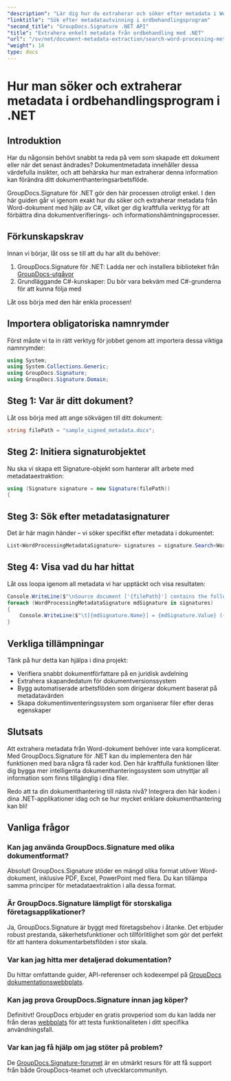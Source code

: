 ```yaml
---
"description": "Lär dig hur du extraherar och söker efter metadata i Word-dokument i C# med GroupDocs.Signature. Förenkla dokumenthanteringen med den här steg-för-steg-guiden."
"linktitle": "Sök efter metadatautvinning i ordbehandlingsprogram"
"second_title": "GroupDocs.Signature .NET API"
"title": "Extrahera enkelt metadata från ordbehandling med .NET"
"url": "/sv/net/document-metadata-extraction/search-word-processing-metadata-extraction/"
"weight": 14
type: docs
---
```

# Hur man söker och extraherar metadata i ordbehandlingsprogram i .NET

## Introduktion

Har du någonsin behövt snabbt ta reda på vem som skapade ett dokument eller när det senast ändrades? Dokumentmetadata innehåller dessa värdefulla insikter, och att behärska hur man extraherar denna information kan förändra ditt dokumenthanteringsarbetsflöde.

GroupDocs.Signature för .NET gör den här processen otroligt enkel. I den här guiden går vi igenom exakt hur du söker och extraherar metadata från Word-dokument med hjälp av C#, vilket ger dig kraftfulla verktyg för att förbättra dina dokumentverifierings- och informationshämtningsprocesser.

## Förkunskapskrav

Innan vi börjar, låt oss se till att du har allt du behöver:

1. GroupDocs.Signature för .NET: Ladda ner och installera biblioteket från [GroupDocs-utgåvor](https://releases.groupdocs.com/signature/net/)
2. Grundläggande C#-kunskaper: Du bör vara bekväm med C#-grunderna för att kunna följa med

Låt oss börja med den här enkla processen!

## Importera obligatoriska namnrymder

Först måste vi ta in rätt verktyg för jobbet genom att importera dessa viktiga namnrymder:

```csharp
using System;
using System.Collections.Generic;
using GroupDocs.Signature;
using GroupDocs.Signature.Domain;
```

## Steg 1: Var är ditt dokument?

Låt oss börja med att ange sökvägen till ditt dokument:

```csharp
string filePath = "sample_signed_metadata.docx";
```

## Steg 2: Initiera signaturobjektet

Nu ska vi skapa ett Signature-objekt som hanterar allt arbete med metadataextraktion:

```csharp
using (Signature signature = new Signature(filePath))
{
```

## Steg 3: Sök efter metadatasignaturer

Det är här magin händer – vi söker specifikt efter metadata i dokumentet:

```csharp
List<WordProcessingMetadataSignature> signatures = signature.Search<WordProcessingMetadataSignature>(SignatureType.Metadata);
```

## Steg 4: Visa vad du har hittat

Låt oss loopa igenom all metadata vi har upptäckt och visa resultaten:

```csharp
Console.WriteLine($"\nSource document ['{filePath}'] contains the following signatures:");
foreach (WordProcessingMetadataSignature mdSignature in signatures)
{
    Console.WriteLine($"\t[{mdSignature.Name}] = {mdSignature.Value} ({mdSignature.Type})");
}
```

## Verkliga tillämpningar

Tänk på hur detta kan hjälpa i dina projekt:
- Verifiera snabbt dokumentförfattare på en juridisk avdelning
- Extrahera skapandedatum för dokumentversionssystem
- Bygg automatiserade arbetsflöden som dirigerar dokument baserat på metadatavärden
- Skapa dokumentinventeringssystem som organiserar filer efter deras egenskaper

## Slutsats

Att extrahera metadata från Word-dokument behöver inte vara komplicerat. Med GroupDocs.Signature för .NET kan du implementera den här funktionen med bara några få rader kod. Den här kraftfulla funktionen låter dig bygga mer intelligenta dokumenthanteringssystem som utnyttjar all information som finns tillgänglig i dina filer.

Redo att ta din dokumenthantering till nästa nivå? Integrera den här koden i dina .NET-applikationer idag och se hur mycket enklare dokumenthantering kan bli!

## Vanliga frågor

### Kan jag använda GroupDocs.Signature med olika dokumentformat?

Absolut! GroupDocs.Signature stöder en mängd olika format utöver Word-dokument, inklusive PDF, Excel, PowerPoint med flera. Du kan tillämpa samma principer för metadataextraktion i alla dessa format.

### Är GroupDocs.Signature lämpligt för storskaliga företagsapplikationer?

Ja, GroupDocs.Signature är byggt med företagsbehov i åtanke. Det erbjuder robust prestanda, säkerhetsfunktioner och tillförlitlighet som gör det perfekt för att hantera dokumentarbetsflöden i stor skala.

### Var kan jag hitta mer detaljerad dokumentation?

Du hittar omfattande guider, API-referenser och kodexempel på [GroupDocs dokumentationswebbplats](https://tutorials.groupdocs.com/signature/net/).

### Kan jag prova GroupDocs.Signature innan jag köper?

Definitivt! GroupDocs erbjuder en gratis provperiod som du kan ladda ner från deras [webbplats](https://releases.groupdocs.com/) för att testa funktionaliteten i ditt specifika användningsfall.

### Var kan jag få hjälp om jag stöter på problem?

De [GroupDocs.Signature-forumet](https://forum.groupdocs.com/c/signature/13) är en utmärkt resurs för att få support från både GroupDocs-teamet och utvecklarcommunityn.